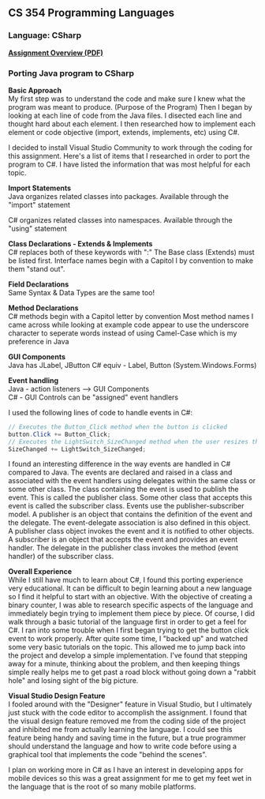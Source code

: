 ## CS 354 Programming Languages

### Language: CSharp

[**Assignment Overview (PDF)**](Assignment_Overview.pdf)

### Porting Java program to CSharp

**Basic Approach**  
My first step was to understand the code and make sure I knew what the program was meant to produce. (Purpose of the Program) Then I began by looking at each line of code from the Java files. I disected each line and thought hard about each element. I then researched how to implement each element or code objective (import, extends, implements, etc) using C#.

I decided to install Visual Studio Community to work through the coding for this assignment. Here's a list of items that I researched in order to port the program to C#. I have listed the information that was most helpful for each topic.

**Import Statements**  
Java organizes related classes into packages.
Available through the "import" statement

C# organizes related classes into namespaces.
Available through the "using" statement


**Class Declarations - Extends & Implements**  
C# replaces both of these keywords with ":"
The Base class (Extends) must be listed first.
Interface names begin with a Capitol I by convention to make
them "stand out".


**Field Declarations**  
Same Syntax & Data Types are the same too!


**Method Declarations**  
C# methods begin with a Capitol letter by convention
Most method names I came across while looking at example code
appear to use the underscore character to seperate words instead
of using Camel-Case which is my preference in Java


**GUI Components**  
Java has JLabel, JButton
C# equiv - Label, Button (System.Windows.Forms)


**Event handling**  
Java - action listeners --> GUI Components  
C# - GUI Controls can be "assigned" event handlers  

I used the following lines of code to handle events in C#:
```csharp
// Executes the Button_Click method when the button is clicked
button.Click += Button_Click;
// Executes the LightSwitch_SizeChanged method when the user resizes the window (Keeps my items centered)
SizeChanged += LightSwitch_SizeChanged; 
```

I found an interesting difference in the way events are handled in C# compared to Java. The events are declared and raised in a class and associated with the event handlers using delegates within the same class or some other class. The class containing the event is used to publish the event. This is called the publisher class. Some other class that accepts this event is called the subscriber class. Events use the publisher-subscriber model. A publisher is an object that contains the definition of the event and the delegate. The event-delegate association is also defined in this object. A publisher class object invokes the event and it is notified to other objects. A subscriber is an object that accepts the event and provides an event handler. The delegate in the publisher class invokes the method (event handler) of the subscriber class.


**Overall Experience**  
While I still have much to learn about C#, I found this porting experience very educational. It can be difficult to begin learning about a new language so I find it helpful to start with an objective. With the objective of creating a binary counter, I was able to research specific aspects of the language
and immediately begin trying to implement them piece by piece. Of course, I did walk through a basic
tutorial of the language first in order to get a feel for C#. I ran into some trouble when I first began trying to get the button click event to work properly. After quite some time, I "backed up" and watched some very basic tutorials on the topic. This allowed me to jump back into the project and develop a simple implementation. I've found that stepping away for a minute, thinking about the problem, and then keeping things simple really helps me to get past a road block without going down a "rabbit hole" and losing sight of the big picture.


**Visual Studio Design Feature**  
I fooled around with the "Designer" feature in Visual Studio, but I ultimately just stuck with the code
editor to accomplish the assignment. I found that the visual design feature removed me from the coding side of the project and inhibited me from actually learning the language. I could see this feature being handy and saving time in the future, but a true programmer should understand the language and how to write code before using a graphical tool that implements the code "behind the scenes".

I plan on working more in C# as I have an interest in developing apps for mobile devices so this was a great assignment for me to get my feet wet in the language that is the root of so many mobile platforms.

